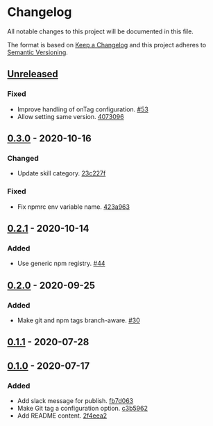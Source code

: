 # Changelog

All notable changes to this project will be documented in this file.

The format is based on [Keep a Changelog](http://keepachangelog.com/)
and this project adheres to [Semantic Versioning](http://semver.org/).

## [Unreleased](https://github.com/atomist-skills/npm-skill/compare/0.3.0...HEAD)

### Fixed

-   Improve handling of onTag configuration. [#53](https://github.com/atomist-skills/npm-build-skill/issues/53)
-   Allow setting same version. [4073096](https://github.com/atomist-skills/npm-build-skill/commit/407309640673fedcf20536da2d5ab4d02cd87d36)

## [0.3.0](https://github.com/atomist-skills/npm-skill/compare/0.2.1...0.3.0) - 2020-10-16

### Changed

-   Update skill category. [23c227f](https://github.com/atomist-skills/npm-build-skill/commit/23c227f55f79de0235168c5668a528f63b3a5eed)

### Fixed

-   Fix npmrc env variable name. [423a963](https://github.com/atomist-skills/npm-build-skill/commit/423a9630d15716968aec8cb0fa0ee2c39adf9dca)

## [0.2.1](https://github.com/atomist-skills/npm-skill/compare/0.2.0...0.2.1) - 2020-10-14

### Added

-   Use generic npm registry. [#44](https://github.com/atomist-skills/npm-build-skill/issues/44)

## [0.2.0](https://github.com/atomist-skills/npm-skill/compare/0.1.1...0.2.0) - 2020-09-25

### Added

-   Make git and npm tags branch-aware. [#30](https://github.com/atomist-skills/npm-build-skill/issues/30)

## [0.1.1](https://github.com/atomist-skills/npm-skill/compare/0.1.0...0.1.1) - 2020-07-28

## [0.1.0](https://github.com/atomist-skills/npm-skill/tree/0.1.0) - 2020-07-17

### Added

-   Add slack message for publish. [fb7d063](https://github.com/atomist-skills/npm-skill/commit/fb7d06389e908341d6de94e581f4afa12898cc72)
-   Make Git tag a configuration option. [c3b5962](https://github.com/atomist-skills/npm-skill/commit/c3b596202580f519bf305ec63b6884a237c1a225)
-   Add README content. [2f4eea2](https://github.com/atomist-skills/npm-build-skill/commit/2f4eea2d490fdbb7bb519ee4f951c8e60c995797)
